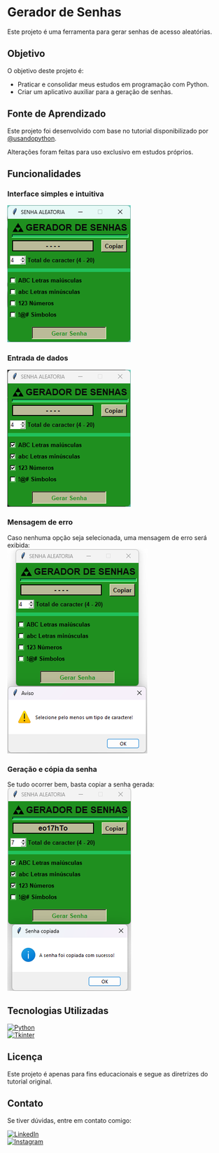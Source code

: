 # Gerador de Senhas  
Este projeto é uma ferramenta para gerar senhas de acesso aleatórias.  

## Objetivo  
O objetivo deste projeto é:  
- Praticar e consolidar meus estudos em programação com Python.  
- Criar um aplicativo auxiliar para a geração de senhas.  

## Fonte de Aprendizado  
Este projeto foi desenvolvido com base no tutorial disponibilizado por  
[@usandopython](https://www.youtube.com/@usandopython).  

Alterações foram feitas para uso exclusivo em estudos próprios.  

## Funcionalidades  
### Interface simples e intuitiva  
![Interface do aplicativo sem interação sendo realizada](./inicio.png)  

### Entrada de dados  
![Temos 4 opções para gerar as senhas, e pelo menos uma deve ser selecionada para funcionar](./selecionar.png)  

### Mensagem de erro  
Caso nenhuma opção seja selecionada, uma mensagem de erro será exibida:  
![Mensagem de erro caso nenhuma checkbox seja marcada](./erro.png)  

### Geração e cópia da senha  
Se tudo ocorrer bem, basta copiar a senha gerada:  
![Após selecionar os caracteres e a quantidade desejada, é possível gerar e copiar a senha](./senha_copiada.png)  

## Tecnologias Utilizadas  
[![Python](https://img.shields.io/badge/Python-3.9+-blue?style=flat&logo=python&logoColor=white)](https://www.python.org/)  
[![Tkinter](https://img.shields.io/badge/GUI-Tkinter-red?style=flat&logo=gui&logoColor=white)](https://docs.python.org/3/library/tkinter.html)  

## Licença  
Este projeto é apenas para fins educacionais e segue as diretrizes do tutorial original.  

## Contato  
Se tiver dúvidas, entre em contato comigo:  

[![LinkedIn](https://camo.githubusercontent.com/8c0692475a5bfc1d9e7361074bdb648e567cae7b5b40ffd32adae31180b0d7b6/68747470733a2f2f696d672e736869656c64732e696f2f62616467652f4c696e6b6564496e2d3030373742353f7374796c653d666f722d7468652d6261646765266c6f676f3d6c696e6b6564696e266c6f676f436f6c6f723d7768697465)](https://www.linkedin.com/in/geovannemoreira/)  
[![Instagram](https://camo.githubusercontent.com/e2ad860f5db0900ef7a51420220056da4c8545a4cdc46af7f7411649a9c63493/68747470733a2f2f696d672e736869656c64732e696f2f62616467652f496e7374616772616d2d4534343035463f7374796c653d666f722d7468652d6261646765266c6f676f3d696e7374616772616d266c6f676f436f6c6f723d7768697465)](https://www.instagram.com/coala_das_neves/)  
